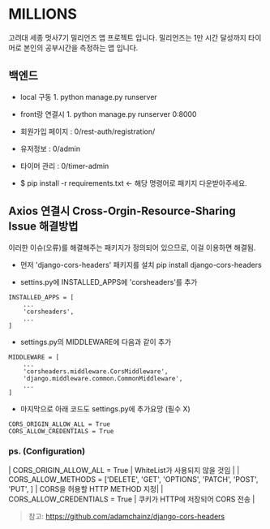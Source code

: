 # MILLIONS

고려대 세종 멋사7기 밀리언즈 앱 프로젝트 입니다.
밀리언즈는 1만 시간 달성까지 타이머로 본인의 공부시간을 측정하는 앱 입니다.

## 백엔드

   - local 구동
    1. python manage.py runserver 
   - front랑 연결시
    1. python manage.py runserver 0:8000
   
   - 회원가입 페이지 : 0/rest-auth/registration/
   - 유저정보 : 0/admin
   - 타이머 관리 : 0/timer-admin
   - $ pip install -r requirements.txt  <- 해당 명령어로 패키지 다운받아주세요.

## Axios 연결시 Cross-Orgin-Resource-Sharing Issue 해결방법
이러한 이슈(오류)를 해결해주는 패키지가 정의되어 있으므로, 이걸 이용하면 해결됨.

* 먼저 'django-cors-headers' 패키지를 설치
pip install django-cors-headers


* settins.py에 INSTALLED_APPS에 'corsheaders'를 추가
```
INSTALLED_APPS = [
    ...
    'corsheaders',
    ...
]
```

* settings.py의 MIDDLEWARE에 다음과 같이 추가
```
MIDDLEWARE = [
    ...
    'corsheaders.middleware.CorsMiddleware',
    'django.middleware.common.CommonMiddleware',
    ...
]
```
* 마지막으로 아래 코드도 settings.py에 추가요망 (필수 X)
```
CORS_ORIGIN_ALLOW_ALL = True
CORS_ALLOW_CREDENTIALS = True
```
### ps. (Configuration) 

| CORS_ORIGIN_ALLOW_ALL = True | WhiteList가 사용되지 않을 것임 |
| CORS_ALLOW_METHODS = ['DELETE', 'GET', 'OPTIONS', 'PATCH', 'POST', 'PUT', ] | CORS을 허용할 HTTP METHOD 지정|
| CORS_ALLOW_CREDENTIALS = True | 쿠키가 HTTP에 저장되어 CORS 전송 |

> 참고: https://github.com/adamchainz/django-cors-headers
